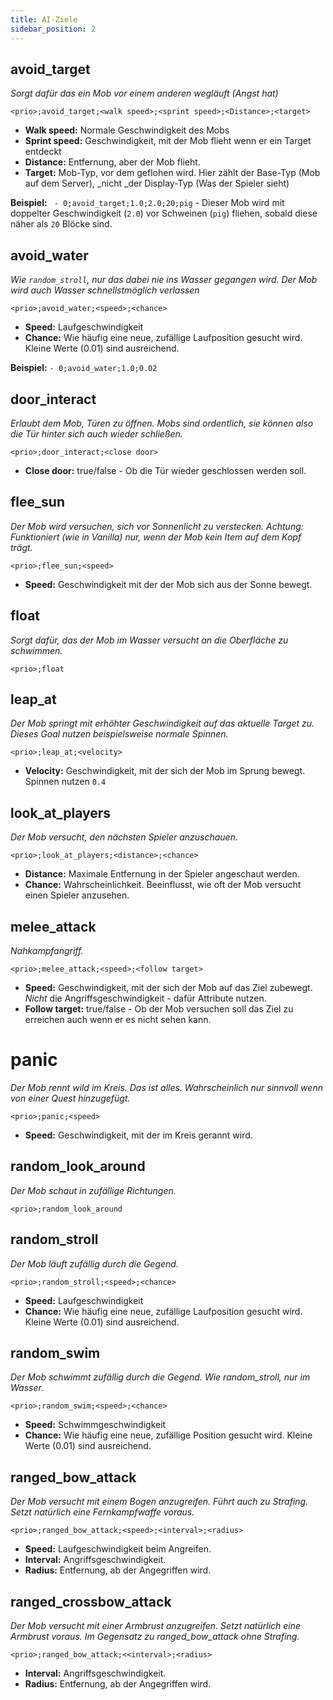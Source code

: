 ```yaml
---
title: AI-Ziele
sidebar_position: 2
---
```


## avoid_target
_Sorgt dafür das ein Mob vor einem anderen wegläuft (Angst hat)_

``<prio>;avoid_target;<walk speed>;<sprint speed>;<Distance>;<target>``

* **Walk speed:** Normale Geschwindigkeit des Mobs
* **Sprint speed:** Geschwindigkeit, mit der Mob flieht wenn er ein Target entdeckt
* **Distance:** Entfernung, aber der Mob flieht.
* **Target:** Mob-Typ, vor dem geflohen wird. Hier zählt der Base-Typ (Mob auf dem Server), _nicht _der Display-Typ (Was der Spieler sieht)

**Beispiel:**
`` - 0;avoid_target;1.0;2.0;20;pig`` - Dieser Mob wird mit doppelter Geschwindigkeit (``2.0``) vor Schweinen (``pig``) fliehen, sobald diese näher als ``20`` Blöcke sind.

## avoid_water
_Wie ``random_stroll``, nur das dabei nie ins Wasser gegangen wird. Der Mob wird auch Wasser schnellstmöglich verlassen_

``<prio>;avoid_water;<speed>;<chance>``
* **Speed:** Laufgeschwindigkeit
* **Chance:** Wie häufig eine neue, zufällige Laufposition gesucht wird. Kleine Werte (0.01) sind ausreichend.

**Beispiel:** ``- 0;avoid_water;1.0;0.02``

## door_interact
_Erlaubt dem Mob, Türen zu öffnen. Mobs sind ordentlich, sie können also die Tür hinter sich auch wieder schließen._

``<prio>;door_interact;<close door>``
* **Close door:** true/false - Ob die Tür wieder geschlossen werden soll.

## flee_sun
_Der Mob wird versuchen, sich vor Sonnenlicht zu verstecken. Achtung: Funktioniert (wie in Vanilla) nur, wenn der Mob kein Item auf dem Kopf trägt._

``<prio>;flee_sun;<speed>``
* **Speed:** Geschwindigkeit mit der der Mob sich aus der Sonne bewegt.

## float
_Sorgt dafür, das der Mob im Wasser versucht an die Oberfläche zu schwimmen._

``<prio>;float``

## leap_at
_Der Mob springt mit erhöhter Geschwindigkeit auf das aktuelle Target zu. Dieses Goal nutzen beispielsweise normale Spinnen._

``<prio>;leap_at;<velocity>``
* **Velocity:** Geschwindigkeit, mit der sich der Mob im Sprung bewegt. Spinnen nutzen ``0.4``

## look_at_players
_Der Mob versucht, den nächsten Spieler anzuschauen._

``<prio>;look_at_players;<distance>;<chance>``
* **Distance:** Maximale Entfernung in der Spieler angeschaut werden.
* **Chance:** Wahrscheinlichkeit. Beeinflusst, wie oft der Mob versucht einen Spieler anzusehen.

## melee_attack
_Nahkampfangriff._

 ``<prio>;melee_attack;<speed>;<follow target>``
* **Speed:** Geschwindigkeit, mit der sich der Mob auf das Ziel zubewegt. _Nicht_ die Angriffsgeschwindigkeit - dafür Attribute nutzen.
* **Follow target:** true/false - Ob der Mob versuchen soll das Ziel zu erreichen auch wenn er es nicht sehen kann.
# panic
_Der Mob rennt wild im Kreis. Das ist alles. Wahrscheinlich nur sinnvoll wenn von einer Quest hinzugefügt._

``<prio>;panic;<speed>``
* **Speed:** Geschwindigkeit, mit der im Kreis gerannt wird.

## random_look_around
_Der Mob schaut in zufällige Richtungen._

``<prio>;random_look_around``

## random_stroll
_Der Mob läuft zufällig durch die Gegend._

``<prio>;random_stroll;<speed>;<chance>``
* **Speed:** Laufgeschwindigkeit
* **Chance:** Wie häufig eine neue, zufällige Laufposition gesucht wird. Kleine Werte (0.01) sind ausreichend.

## random_swim
_Der Mob schwimmt zufällig durch die Gegend. Wie random_stroll, nur im Wasser._

``<prio>;random_swim;<speed>;<chance>``
* **Speed:** Schwimmgeschwindigkeit
* **Chance:** Wie häufig eine neue, zufällige Position gesucht wird. Kleine Werte (0.01) sind ausreichend.

## ranged_bow_attack
_Der Mob versucht mit einem Bogen anzugreifen. Führt auch zu Strafing. Setzt natürlich eine Fernkampfwaffe voraus._

``<prio>;ranged_bow_attack;<speed>;<interval>;<radius>``
* **Speed:** Laufgeschwindigkeit beim Angreifen.
* **Interval:** Angriffsgeschwindigkeit.
* **Radius:** Entfernung, ab der Angegriffen wird.

## ranged_crossbow_attack
_Der Mob versucht mit einer Armbrust anzugreifen. Setzt natürlich eine Armbrust voraus. Im Gegensatz zu ranged_bow_attack ohne Strafing._

``<prio>;ranged_bow_attack;<<interval>;<radius>``
* **Interval:** Angriffsgeschwindigkeit.
* **Radius:** Entfernung, ab der Angegriffen wird.

